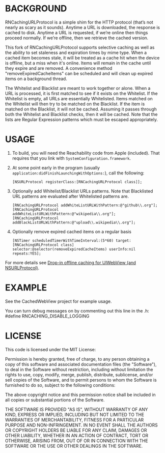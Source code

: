 # BACKGROUND

RNCachingURLProtocol is a simple shim for the HTTP protocol (that’s not
nearly as scary as it sounds). Anytime a URL is downloaded, the response is
cached to disk. Anytime a URL is requested, if we’re online then things
proceed normally. If we’re offline, then we retrieve the cached version.

This fork of RNCachingURLProtocol supports selective caching as well as the 
ability to set staleness and expiration times by mime type.  When a cached item
becomes stale, it will be treated as a cache hit when the device is offline, but
a miss when it's online.  Items will remain in the cache until they expire and
are removed.  A convenience method "removeExpiredCacheItems" can be scheduled and
will clean up expired items on a background thread.

The Whitelist and Blacklist are meant to work together or alone.  When a URL is processed,
it is first matched to see if it exists on the Whitelist.  If the Whitelist is empty,
all URLs are essentially Whitelisted.  Items matched on the Whitelist will then try to be
matched on the Blacklist.  If the item is matched on the Blacklist, it will not be cached.
Assuming it passes through both the Whitelist and Blacklist checks, then it will be cached.
Note that the lists are Regular Expression patterns which must be escaped appropriately.

# USAGE

1. To build, you will need the Reachability code from Apple (included). That requires that you link with
	`SystemConfiguration.framework`.

2. At some point early in the program (usually `application:didFinishLaunchingWithOptions:`),
   call the following:

	`[NSURLProtocol registerClass:[RNCachingURLProtocol class]];`

3. Optionally add Whitelist/Blacklist URLs patterns.  Note that Blacklisted URL patterns are evaluated after Whitelisted patterns are.

	`[RNCachingURLProtocol addWhiteListURLWithPattern:@"github\\.org"];`
	`[RNCachingURLProtocol addWhiteListURLWithPattern:@"wikipedia\\.org"];`
	`[RNCachingURLProtocol addBlackListURLWithPattern:@"upload\\.wikipedia\\.org"];`

4. Optionally remove expired cached items on a regular basis

	`[NSTimer scheduledTimerWithTimeInterval:(5*60) target:[RNCachingURLProtocol class] selector:@selector(removeExpiredCacheItems) userInfo:nil repeats:YES];`

For more details see
   [Drop-in offline caching for UIWebView (and NSURLProtocol)](http://robnapier.net/blog/offline-uiwebview-nsurlprotocol-588).

# EXAMPLE

See the CachedWebView project for example usage.

You can turn debug messages on by commenting out this line in the .h: #define RNCACHING_DISABLE_LOGGING

# LICENSE

 This code is licensed under the MIT License:
 
 Permission is hereby granted, free of charge, to any person obtaining a
 copy of this software and associated documentation files (the "Software"),
 to deal in the Software without restriction, including without limitation
 the rights to use, copy, modify, merge, publish, distribute, sublicense,
 and/or sell copies of the Software, and to permit persons to whom the
 Software is furnished to do so, subject to the following conditions:

 The above copyright notice and this permission notice shall be included in
 all copies or substantial portions of the Software.

 THE SOFTWARE IS PROVIDED "AS IS", WITHOUT WARRANTY OF ANY KIND, EXPRESS OR
 IMPLIED, INCLUDING BUT NOT LIMITED TO THE WARRANTIES OF MERCHANTABILITY,
 FITNESS FOR A PARTICULAR PURPOSE AND NON-INFRINGEMENT. IN NO EVENT SHALL THE
 AUTHORS OR COPYRIGHT HOLDERS BE LIABLE FOR ANY CLAIM, DAMAGES OR OTHER
 LIABILITY, WHETHER IN AN ACTION OF CONTRACT, TORT OR OTHERWISE, ARISING
 FROM, OUT OF OR IN CONNECTION WITH THE SOFTWARE OR THE USE OR OTHER
 DEALINGS IN THE SOFTWARE.
